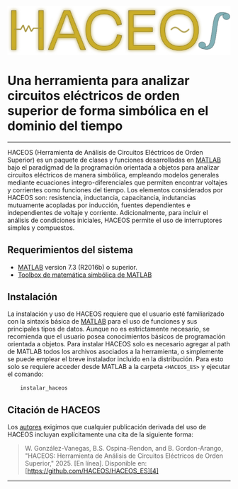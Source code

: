 ![GitHub Logo](/docs/Figuras/Logo_HACEOS.png)

# Una herramienta para analizar circuitos eléctricos de orden superior de forma simbólica en el dominio del tiempo

-----------------------------------------------------------------------------------
HACEOS (Herramienta de Análisis de Circuitos Eléctricos de Orden Superior) es un paquete de clases y funciones 
desarrolladas en [MATLAB][1] bajo el paradigmad de la programación orientada a objetos para analizar circuitos 
eléctricos de manera simbólica, empleando modelos generales mediante ecuaciones integro-diferenciales que permiten 
encontrar voltajes y corrientes como funciones del tiempo. Los elementos considerados por HACEOS son: resistencia, 
inductancia, capacitancia, indutancias mutuamente acopladas  por inducción, fuentes dependientes e independientes 
de voltaje y corriente. Adicionalmente, para incluir el análisis de condiciones iniciales, HACEOS permite el 
uso de interruptores simples y compuestos.


Requerimientos del sistema
-------------------------------
* [MATLAB][1] version 7.3 (R2016b) o superior.
* [Toolbox de matemática simbólica de MATLAB][2]


Instalación
------------
La instalación y uso de HACEOS requiere que el usuario esté familiarizado con la sintaxis 
básica de [MATLAB][1] para el uso de funciones y sus principales tipos de datos. Aunque no 
es estrictamente necesario, se recomienda que el usuario posea conocimientos básicos de programación 
orientada a objetos. Para instalar HACEOS solo es necesario agregar al path de MATLAB todos los
archivos asociados a la herramienta, o simplemente se puede emplear el breve instalador
incluido en la distribución. Para esto solo se requiere acceder desde MATLAB a la carpeta 
`<HACEOS_ES>` y ejecutar el comando:

		instalar_haceos

Citación de HACEOS
------------
Los [autores][3] exigimos que cualquier publicación derivada del uso de HACEOS incluyan 
explícitamente una cita de la siguiente forma:

>   W. González-Vanegas, B.S. Ospina-Rendon, and B. Gordon-Arango, "HACEOS: Herramienta de Análisis
    de Circuitos Eléctricos de Orden Superior," 2025. [En línea]. Disponible en: [https://github.com/HACEOS/HACEOS_ES][4]

---- 
 [1]: https://www.mathworks.com/
 [2]: https://www.mathworks.com/products/symbolic.html
 [3]: https://github.com/HACEOS/HACEOS_ES/AUTORES
 [4]: https://github.com/HACEOS/HACEOS_ES
